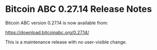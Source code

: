 # Bitcoin ABC 0.27.14 Release Notes

Bitcoin ABC version 0.27.14 is now available from:

  <https://download.bitcoinabc.org/0.27.14/>

This is a maintenance release with no user-visible change.
